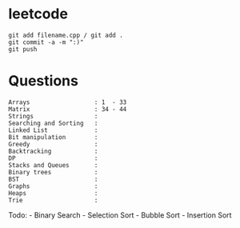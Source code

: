# leetcode
```
git add filename.cpp / git add .
git commit -a -m ":)"
git push
```

# Questions
```
Arrays 					: 1  - 33
Matrix 					: 34 - 44
Strings 				: 
Searching and Sorting 	: 
Linked List 			: 
Bit manipulation 		: 
Greedy 					: 
Backtracking 			: 
DP 						: 
Stacks and Queues 		: 
Binary trees 			: 
BST 					: 
Graphs 					: 
Heaps 					: 
Trie 					: 
```

Todo:
	- Binary Search
	- Selection Sort
	- Bubble Sort
	- Insertion Sort